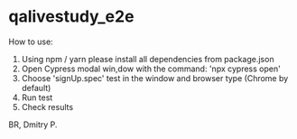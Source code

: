 # qalivestudy_e2e

How to use:
1. Using npm / yarn please install all dependencies from package.json
2. Open Cypress modal win,dow with the command: 'npx cypress open'
3. Choose 'signUp.spec' test in the window and browser type (Chrome by default)
4. Run test
5. Check results

BR,
Dmitry P.
